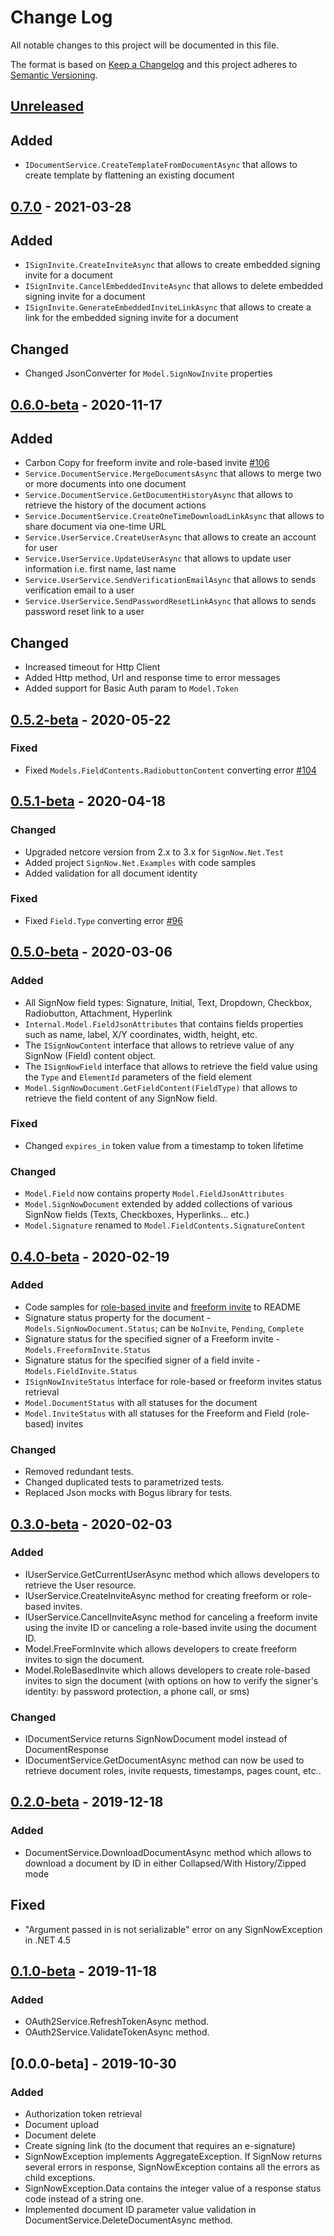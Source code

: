 # Change Log

All notable changes to this project will be documented in this file.

The format is based on [Keep a Changelog](http://keepachangelog.com)
and this project adheres to [Semantic Versioning](http://semver.org).

## [Unreleased]

## Added

-   `IDocumentService.CreateTemplateFromDocumentAsync` that allows to create template by flattening an existing document

## [0.7.0] - 2021-03-28

## Added

-   `ISignInvite.CreateInviteAsync` that allows to create embedded signing invite for a document
-   `ISignInvite.CancelEmbeddedInviteAsync` that allows to delete embedded signing invite for a document
-   `ISignInvite.GenerateEmbeddedInviteLinkAsync` that allows to create a link for the embedded signing invite for a document

## Changed

-   Changed JsonConverter for `Model.SignNowInvite` properties

## [0.6.0-beta] - 2020-11-17

## Added

-   Carbon Copy for freeform invite and role-based invite [#106](https://github.com/signnow/SignNow.NET/issues/106)
-   `Service.DocumentService.MergeDocumentsAsync` that allows to merge two or more documents into one document
-   `Service.DocumentService.GetDocumentHistoryAsync` that allows to retrieve the history of the document actions
-   `Service.DocumentService.CreateOneTimeDownloadLinkAsync` that allows to share document via one-time URL
-   `Service.UserService.CreateUserAsync` that allows to create an account for user
-   `Service.UserService.UpdateUserAsync` that allows to update user information i.e. first name, last name
-   `Service.UserService.SendVerificationEmailAsync` that allows to sends verification email to a user
-   `Service.UserService.SendPasswordResetLinkAsync` that allows to sends password reset link to a user

## Changed

-   Increased timeout for Http Client
-   Added Http method, Url and response time to error messages
-   Added support for Basic Auth param to `Model.Token`

## [0.5.2-beta] - 2020-05-22

### Fixed

-   Fixed `Models.FieldContents.RadiobuttonContent` converting error [#104](https://github.com/signnow/SignNow.NET/issues/104)

## [0.5.1-beta] - 2020-04-18

### Changed

-   Upgraded netcore version from 2.x to 3.x for `SignNow.Net.Test`
-   Added project `SignNow.Net.Examples` with code samples
-   Added validation for all document identity

### Fixed

-   Fixed `Field.Type` converting error [#96](https://github.com/signnow/SignNow.NET/issues/96)

## [0.5.0-beta] - 2020-03-06

### Added

-   All SignNow field types: Signature, Initial, Text, Dropdown, Checkbox, Radiobutton, Attachment, Hyperlink
-   `Internal.Model.FieldJsonAttributes` that contains fields properties such as name, label, X/Y coordinates, width, height, etc.
-   The `ISignNowContent` interface that allows to retrieve value of any SignNow (Field) content object.
-   The `ISignNowField` interface that allows to retrieve the field value using the `Type` and `ElementId` parameters of the field element
-   `Model.SignNowDocument.GetFieldContent(FieldType)` that allows to retrieve the field content of any SignNow field.

### Fixed

-   Changed `expires_in` token value from a timestamp to token lifetime

### Changed

-   `Model.Field` now contains property `Model.FieldJsonAttributes`
-   `Model.SignNowDocument` extended by added collections of various SignNow fields (Texts, Checkboxes, Hyperlinks... etc.)
-   `Model.Signature` renamed to `Model.FieldContents.SignatureContent`

## [0.4.0-beta] - 2020-02-19

### Added

-   Code samples for [role-based invite][create role-based invite] and [freeform invite][create freeform invite] to README
-   Signature status property for the document - `Models.SignNowDocument.Status`; can be `NoInvite`, `Pending`, `Complete`
-   Signature status for the specified signer of a Freeform invite - `Models.FreeformInvite.Status`
-   Signature status for the specified signer of a field invite - `Models.FieldInvite.Status`
-   `ISignNowInviteStatus` interface for role-based or freeform invites status retrieval
-   `Model.DocumentStatus` with all statuses for the document
-   `Model.InviteStatus` with all statuses for the Freeform and Field (role-based) invites

### Changed

-   Removed redundant tests.
-   Changed duplicated tests to parametrized tests.
-   Replaced Json mocks with Bogus library for tests.

## [0.3.0-beta] - 2020-02-03

### Added

-   IUserService.GetCurrentUserAsync method which allows developers to retrieve the User resource.
-   IUserService.CreateInviteAsync method for creating freeform or role-based invites.
-   IUserService.CancelInviteAsync method for canceling a freeform invite using the invite ID or canceling a role-based invite using the document ID.
-   Model.FreeFormInvite which allows developers to create freeform invites to sign the document.
-   Model.RoleBasedInvite which allows developers to create role-based invites to sign the document (with options on how to verify the signer's identity: by password protection, a phone call, or sms)

### Changed

-   IDocumentService returns SignNowDocument model instead of DocumentResponse
-   IDocumentService.GetDocumentAsync method can now be used to retrieve document roles, invite requests, timestamps, pages count, etc..

## [0.2.0-beta] - 2019-12-18

### Added

-   DocumentService.DownloadDocumentAsync method which allows to download a document by ID in either Collapsed/With History/Zipped mode

## Fixed

-   "Argument passed in is not serializable" error on any SignNowException in .NET 4.5

## [0.1.0-beta] - 2019-11-18

### Added

-   OAuth2Service.RefreshTokenAsync method.
-   OAuth2Service.ValidateTokenAsync method.

## [0.0.0-beta] - 2019-10-30

### Added

-   Authorization token retrieval
-   Document upload
-   Document delete
-   Create signing link (to the document that requires an e-signature)
-   SignNowException implements AggregateException. If SignNow returns several errors in response, SignNowException contains all the errors as child exceptions.
-   SignNowException.Data contains the integer value of a response status code instead of a string one.
-   Implemented document ID parameter value validation in DocumentService.DeleteDocumentAsync method.

<!-- Aliases for URLs: please place here any long urls to keep clean markdown markup -->

[create role-based invite]: https://github.com/signnow/SignNow.NET/blob/develop/README.md#create-role-based-invite
[create freeform invite]: https://github.com/signnow/SignNow.NET/blob/develop/README.md#create-freeform-invite
[unreleased]: https://github.com/signnow/SignNow.NET/compare/0.7.0...HEAD
[0.7.0]: https://github.com/signnow/SignNow.NET/compare/0.6.0-beta...0.7.0
[0.6.0-beta]: https://github.com/signnow/SignNow.NET/compare/0.5.2-beta...0.6.0-beta
[0.5.2-beta]: https://github.com/signnow/SignNow.NET/compare/0.5.1-beta...0.5.2-beta
[0.5.1-beta]: https://github.com/signnow/SignNow.NET/compare/0.5.0-beta...0.5.1-beta
[0.5.0-beta]: https://github.com/signnow/SignNow.NET/compare/0.4.0-beta...0.5.0-beta
[0.4.0-beta]: https://github.com/signnow/SignNow.NET/compare/0.3.0-beta...0.4.0-beta
[0.3.0-beta]: https://github.com/signnow/SignNow.NET/compare/0.2.0-beta...0.3.0-beta
[0.2.0-beta]: https://github.com/signnow/SignNow.NET/compare/0.1.0-beta...0.2.0-beta
[0.1.0-beta]: https://github.com/signnow/SignNow.NET/compare/0.0.0-beta...0.1.0-beta
